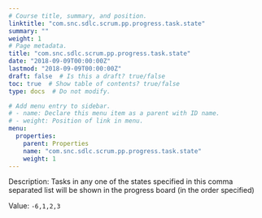 ```yaml
---
# Course title, summary, and position.
linktitle: "com.snc.sdlc.scrum.pp.progress.task.state"
summary: ""
weight: 1
# Page metadata.
title: "com.snc.sdlc.scrum.pp.progress.task.state"
date: "2018-09-09T00:00:00Z"
lastmod: "2018-09-09T00:00:00Z"
draft: false  # Is this a draft? true/false
toc: true  # Show table of contents? true/false
type: docs  # Do not modify.

# Add menu entry to sidebar.
# - name: Declare this menu item as a parent with ID name.
# - weight: Position of link in menu.
menu:
  properties:
    parent: Properties
    name: "com.snc.sdlc.scrum.pp.progress.task.state"
    weight: 1
---
```


Description: Tasks in any one of the states specified in this comma separated list will be shown in the progress board (in the order specified)


Value: `-6,1,2,3`